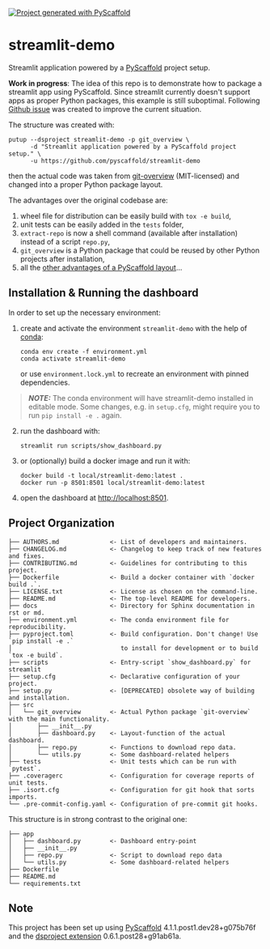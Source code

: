 [![Project generated with PyScaffold](https://img.shields.io/badge/-PyScaffold-005CA0?logo=pyscaffold)](https://pyscaffold.org/)

# streamlit-demo

Streamlit application powered by a [PyScaffold] project setup.

**Work in progress**: The idea of this repo is to demonstrate how to package a streamlit app using PyScaffold.
Since streamlit currently doesn't support apps as proper Python packages, this example is still suboptimal.
Following [Github issue](https://github.com/streamlit/streamlit/issues/4162) was created to improve the current situation.

The structure was created with:
```shell
putup --dsproject streamlit-demo -p git_overview \
      -d "Streamlit application powered by a PyScaffold project setup." \
      -u https://github.com/pyscaffold/streamlit-demo
```
then the actual code was taken from [git-overview] (MIT-licensed) and changed into a proper Python package layout.


The advantages over the original codebase are:
1. wheel file for distribution can be easily build with `tox -e build`,
2. unit tests can be easily added in the `tests` folder,
3. `extract-repo` is now a shell command (available after installation) instead of a script `repo.py`,
4. `git_overview` is a Python package that could be reused by other Python projects after installation,
5. all the [other advantages of a PyScaffold layout](https://pyscaffold.org/en/stable/features.html)...

## Installation & Running the dashboard

In order to set up the necessary environment:

1. create and activate the environment `streamlit-demo` with the help of [conda]:
   ```shell
   conda env create -f environment.yml
   conda activate streamlit-demo
   ```
   or use `environment.lock.yml` to recreate an environment with pinned dependencies.
> **_NOTE:_**  The conda environment will have streamlit-demo installed in editable mode.
> Some changes, e.g. in `setup.cfg`, might require you to run `pip install -e .` again.

2. run the dashboard with:
   ```shell
   streamlit run scripts/show_dashboard.py
   ```

3. or (optionally) build a docker image and run it with:
   ```shell
   docker build -t local/streamlit-demo:latest .
   docker run -p 8501:8501 local/streamlit-demo:latest
   ```

4. open the dashboard at [http://localhost:8501](http://localhost:8501).

## Project Organization

```
├── AUTHORS.md              <- List of developers and maintainers.
├── CHANGELOG.md            <- Changelog to keep track of new features and fixes.
├── CONTRIBUTING.md         <- Guidelines for contributing to this project.
├── Dockerfile              <- Build a docker container with `docker build .`.
├── LICENSE.txt             <- License as chosen on the command-line.
├── README.md               <- The top-level README for developers.
├── docs                    <- Directory for Sphinx documentation in rst or md.
├── environment.yml         <- The conda environment file for reproducibility.
├── pyproject.toml          <- Build configuration. Don't change! Use `pip install -e .`
│                              to install for development or to build `tox -e build`.
├── scripts                 <- Entry-script `show_dashboard.py` for streamlit
├── setup.cfg               <- Declarative configuration of your project.
├── setup.py                <- [DEPRECATED] obsolete way of building and installation.
├── src
│   └── git_overview        <- Actual Python package `git-overview` with the main functionality.
│       ├── __init__.py
│       ├── dashboard.py    <- Layout-function of the actual dashboard.
│       ├── repo.py         <- Functions to download repo data.
│       └── utils.py        <- Some dashboard-related helpers
├── tests                   <- Unit tests which can be run with `pytest`.
├── .coveragerc             <- Configuration for coverage reports of unit tests.
├── .isort.cfg              <- Configuration for git hook that sorts imports.
└── .pre-commit-config.yaml <- Configuration of pre-commit git hooks.
```

This structure is in strong contrast to the original one:

```
├── app
│   ├── dashboard.py        <- Dashboard entry-point
│   ├── __init__.py
│   ├── repo.py             <- Script to download repo data
│   └── utils.py            <- Some dashboard-related helpers
├── Dockerfile
├── README.md
└── requirements.txt
```

<!-- pyscaffold-notes -->

## Note

This project has been set up using [PyScaffold] 4.1.1.post1.dev28+g075b76f and the [dsproject extension] 0.6.1.post28+g91ab61a.

[conda]: https://docs.conda.io/
[PyScaffold]: https://pyscaffold.org/
[pre-commit]: https://pre-commit.com/
[Jupyter]: https://jupyter.org/
[nbstripout]: https://github.com/kynan/nbstripout
[Google style]: http://google.github.io/styleguide/pyguide.html#38-comments-and-docstrings
[PyScaffold]: https://pyscaffold.org/
[dsproject extension]: https://github.com/pyscaffold/pyscaffoldext-dsproject
[git-overview]: https://github.com/andodet/git-overview
